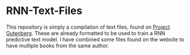 # RNN-Text-Files

This repository is simply a compilation of text files, found on [Project Gutenberg](https://www.gutenberg.org/). These are already formatted to be used to train a RNN predictive text model. I have combined some files found on the website to have multiple books from the same author.  
